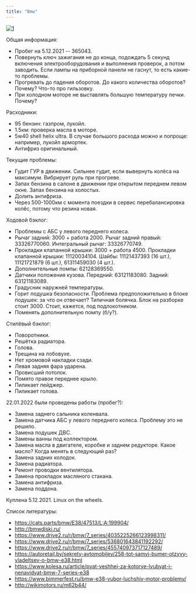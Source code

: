 ```yaml
---
title: "Bmw"
---
```


[![1](/bmw/bmw.jpg)](/bmw/bmw.jpg)

Общая информация:
* Пробег на 5.12.2021 -- 365043.
* Повернуть ключ зажигания не до конца, подождать 5 секунд включения электрооборудования и выполнения проверок, а потом заводить. Если лампы на приборной панели не гаснут, то есть какие-то проблемы.
* Прогревать до падения оборотов. До какого количества оборотов? Почему? Что-то про гильзовку.
* При холодном моторе не выставлять большую температуру печки. Почему?

Расходники:
* 95 бензин: газпром, лукойл.
* 1.5км: проверка масла в моторе.
* 5w40 shell helix ultra. В случае большого расхода можно и попроще: например, лукойл армортек.
* Антифриз оригинальный.

Текущие проблемы:
* Гудит ГУР в движении. Сильнее гудит, если вывернуть колёса на максимум. Вибрирует руль при прогреве.
* Запах бензина в салоне в движении при открытом переднем левом окне. Запах бензина на холостых.
* Долить антифриза.
* Через 500-1000км с момента поездки в сервис перебалансировка колёс, потому что резина новая.

Ходовой бэклог:
* Проблемы с АБС у левого переднего колеса.
* Рычаг задний: 3000 + работа 2000. Рычаг задний правый: 33326770060. Интегральный рычаг: 33326770749.
* Прокладки клапанной крышки: 3000 + работа 4500. Прокладки клапанной крышки: 11120034104. Шайбы: 11121437393 (16 шт.), 11121721879 (6 шт.), 61311459030 (4 шт.).
* Дополнительные помпы: 62128369550.
* Датчики положения кузова. Передний: 63121183080. Задний: 63121183089.
* Градусник наружней температуры.
* Горит подушка безопасности. Проблема предположительно в блоке подушек: за что он отвечает? Типичная болячка. Блок на разборке стоит 3000. Стоит, кажется, под подлокотником.
* Поменять дополнительную помпу (б/у?).

Стилёвый бэклог:
* Поворотники.
* Решётка радиатора.
* Голова.
* Трещина на лобовухе.
* Нет хромовой накладки сзади.
* Левая задняя фара ударена.
* Провисший потолок.
* Помято правое переднее крыло.
* Пиликает пейджер.
* Пиликает голова.

22.01.2022 были проведены работы (пробег?):
* Замена заднего сальника коленвала.
* Замена датчика АБС у левого переднего колеса. Проблему это не решило.
* Замена подушек ДВС.
* Замены ванны под коллектором.
* Замена масла в двигателе, коробке и заднем редукторе. Какое масло? Когда менять в следующий раз?
* Замена задних колодок.
* Замена радиатора.
* Ремонт проводки вентилятора.
* Замена прокладок масляного стакана.
* Замена антифриза.
* Замена поддона.

Куплена 5.12.2021. Linux on the wheels. 

Список литературы:
* https://cats.parts/bmw/E38/47513/L:A:199904/
* http://bmwdiski.ru/
* https://www.drive2.ru/r/bmw/7_series/4035225266123998311/
* https://www.drive2.ru/r/bmw/7_series/536801643841192292/
* https://www.drive2.ru/r/bmw/7_series/455740973717127489/
* https://autoretail.by/sekrety-avtomobiley/258-tot-samyj-bumer-otzyvy-vladeltsev-o-bmw-e38.html
* https://www.kolesa.ru/article/pyat-veshhej-za-kotorye-lyubyat-i-nenavidyat-bmw-7-series-e38
* https://www.bimmerfest.ru/bmw-e38-vubor-luchshiy-motor-problemy/
* http://wikimotors.ru/m62b44/
